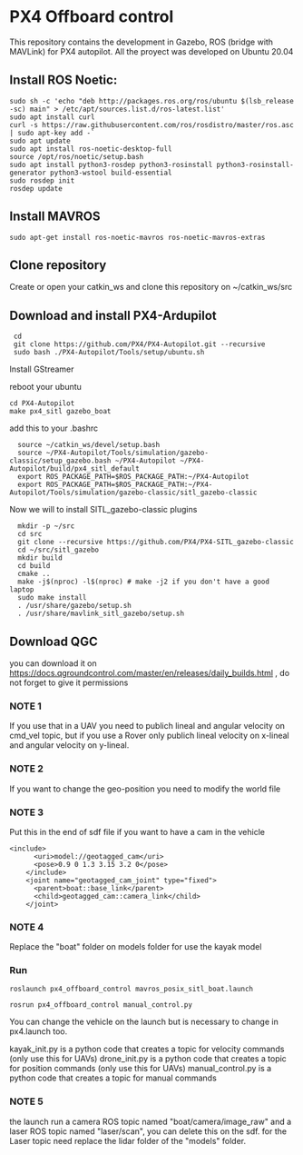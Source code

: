 # PX4 Offboard control
This repository contains the development in Gazebo, ROS (bridge with MAVLink) for PX4 autopilot. All the proyect was developed on Ubuntu 20.04

## Install ROS Noetic:
  
  ```
  sudo sh -c 'echo "deb http://packages.ros.org/ros/ubuntu $(lsb_release -sc) main" > /etc/apt/sources.list.d/ros-latest.list'
  sudo apt install curl 
  curl -s https://raw.githubusercontent.com/ros/rosdistro/master/ros.asc | sudo apt-key add -`
  sudo apt update
  sudo apt install ros-noetic-desktop-full
  source /opt/ros/noetic/setup.bash
  sudo apt install python3-rosdep python3-rosinstall python3-rosinstall-generator python3-wstool build-essential
  sudo rosdep init
  rosdep update
```

## Install MAVROS
  
  `sudo apt-get install ros-noetic-mavros ros-noetic-mavros-extras`

## Clone repository

 Create or open your catkin_ws and clone this repository on ~/catkin_ws/src
 
## Download and install PX4-Ardupilot

```
 cd
 git clone https://github.com/PX4/PX4-Autopilot.git --recursive
 sudo bash ./PX4-Autopilot/Tools/setup/ubuntu.sh
 ```

 Install GStreamer

 reboot your ubuntu
 
 ```
 cd PX4-Autopilot
 make px4_sitl gazebo_boat

 ```
 add this to your .bashrc

```
  source ~/catkin_ws/devel/setup.bash
  source ~/PX4-Autopilot/Tools/simulation/gazebo-classic/setup_gazebo.bash ~/PX4-Autopilot ~/PX4-Autopilot/build/px4_sitl_default
  export ROS_PACKAGE_PATH=$ROS_PACKAGE_PATH:~/PX4-Autopilot
  export ROS_PACKAGE_PATH=$ROS_PACKAGE_PATH:~/PX4-Autopilot/Tools/simulation/gazebo-classic/sitl_gazebo-classic
``` 

Now we will to install  SITL_gazebo-classic plugins

``` 
  mkdir -p ~/src
  cd src
  git clone --recursive https://github.com/PX4/PX4-SITL_gazebo-classic
  cd ~/src/sitl_gazebo
  mkdir build
  cd build
  cmake ..
  make -j$(nproc) -l$(nproc) # make -j2 if you don't have a good laptop
  sudo make install
  . /usr/share/gazebo/setup.sh
  . /usr/share/mavlink_sitl_gazebo/setup.sh
``` 

## Download QGC

you can download it on https://docs.qgroundcontrol.com/master/en/releases/daily_builds.html , do not forget to give it permissions


### NOTE 1

If you use that in a UAV you need to publich lineal and angular velocity on cmd_vel topic, but if you use a Rover only publich lineal velocity on x-lineal and angular velocity on y-lineal.

### NOTE 2

If you want to change the geo-position you need to modify the world file

### NOTE 3

Put this in the end of sdf file if you want to have a cam in the vehicle

```
<include>
      <uri>model://geotagged_cam</uri>
      <pose>0.9 0 1.3 3.15 3.2 0</pose>
    </include>
    <joint name="geotagged_cam_joint" type="fixed">
      <parent>boat::base_link</parent>
      <child>geotagged_cam::camera_link</child>
    </joint>
```
### NOTE 4

Replace the "boat" folder on models folder for use the  kayak model

### Run

`roslaunch px4_offboard_control mavros_posix_sitl_boat.launch`

`rosrun px4_offboard_control manual_control.py`

You can change the vehicle on the launch but is necessary to change in px4.launch too.

kayak_init.py is a python code that creates a topic for velocity commands (only use this for UAVs)
drone_init.py is a python code that creates a topic for position commands (only use this for UAVs)
manual_control.py is a python code that creates a topic for manual commands

### NOTE 5

the launch run a camera ROS topic named "boat/camera/image_raw" and a laser ROS topic named "laser/scan", you can delete this on the sdf. for the Laser topic need  replace the lidar folder of the "models" folder.